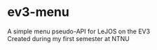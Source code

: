# ev3-menu
A simple menu pseudo-API for LeJOS on the EV3  
Created during my first semester at NTNU
